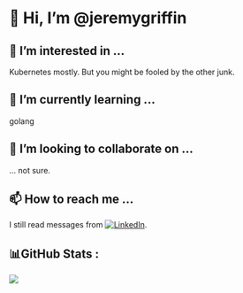 # 👋 Hi, I’m @jeremygriffin

## 👀 I’m interested in ...
  Kubernetes mostly.  But you might be fooled by the other junk.
  
## 🌱 I’m currently learning ...
golang

## 💞️ I’m looking to collaborate on ...
... not sure.

## 📫 How to reach me ...
I still read messages from <a target="_blank" href="https://www.linkedin.com/in/jeremy-g-b22728139/"><img src="https://img.shields.io/badge/LinkedIn-0077B5?style=for-the-badge&logo=linkedin&logoColor=white" alt="LinkedIn" /></a>.

## 📊GitHub Stats :
<!--
![](https://github-readme-stats.vercel.app/api?username=jeremygriffin&theme=radical&hide_border=false&include_all_commits=false&count_private=false)<br/>
![](https://github-readme-streak-stats.herokuapp.com/?user=jeremygriffin&theme=radical&hide_border=false)<br/>
-->
![](https://github-readme-stats.vercel.app/api/top-langs/?username=jeremygriffin&theme=radical&hide_border=false&include_all_commits=false&count_private=true&layout=compact)

<!---
jeremygriffin/jeremygriffin is a ✨ special ✨ repository because its `README.md` (this file) appears on your GitHub profile.
You can click the Preview link to take a look at your changes.
--->
